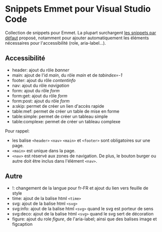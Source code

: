 # Snippets Emmet pour Visual Studio Code

Collection de snippets pour Emmet. La plupart surchargent [les snippets par défaut](https://github.com/emmetio/snippets/blob/master/html.json) proposé, notamment pour ajouter automatiquement les éléments nécessaires pour l'accessibilité (role, aria-label...).

## Accessibilité
- header: ajout du rôle *banner*
- main: ajout de l'id *main*, du rôle *main* et de *tabindex=-1*
- footer: ajout du rôle *contentinfo*
- nav: ajout du rôle *navigation*
- form: ajout du rôle *form*
- form:get: ajout du rôle *form*
- form:post: ajout du rôle *form*
- a:skip: permet de créer un lien d'accès rapide
- table:mef: permet de créer un table de mise en forme
- table:simple: permet de créer un tableau simple
- table:complexe: permet de créer un tableau complexe

Pour rappel:
- les balise `<header>` `<nav>` `<main>` et `<footer>` sont obligatoires sur une page.
- `<main>` est unique dans la page.
- `<nav>` est réservé aux zones de navigation. De plus, le bouton burger ou autre doit être inclus dans l'élément `<nav>`.

## Autre
- !: changement de la langue pour fr-FR et ajout du lien vers feuille de style
- time: ajout de la balise html `<time>`
- svg: ajout de la balise html `<svg>`
- svg:info: ajout de la balise html `<svg>` quand le svg est porteur de sens
- svg:deco: ajout de la balise html `<svg>` quand le svg sert de décoration
- figure: ajout du role *figure*, de l'aria-label; ainsi que des balises image et figcaption